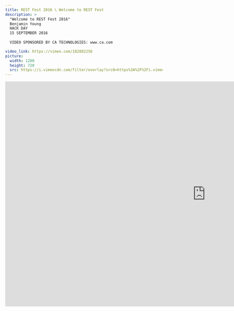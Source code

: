 ```yaml
---
title: REST Fest 2016 \ Welcome to REST Fest
description: >
  "Welcome to REST Fest 2016"
  Benjamin Young
  HACK DAY
  15 SEPTEMBER 2016
  
  VIDEO SPONSORED BY CA TECHNOLOGIES: www.ca.com

video_link: https://vimeo.com/182882256
picture:
  width: 1280
  height: 720
  src: https://i.vimeocdn.com/filter/overlay?src0=https%3A%2F%2Fi.vimeocdn.com%2Fvideo%2F591917512_1280x720.jpg&src1=http%3A%2F%2Ff.vimeocdn.com%2Fp%2Fimages%2Fcrawler_play.png
---
```

<iframe src="https://player.vimeo.com/video/182882256?title=0&byline=0&portrait=0&badge=0&autopause=0&player_id=0" width="1280" height="720" frameborder="0" title="REST Fest 2016 \ Welcome to REST Fest" webkitallowfullscreen mozallowfullscreen allowfullscreen></iframe>